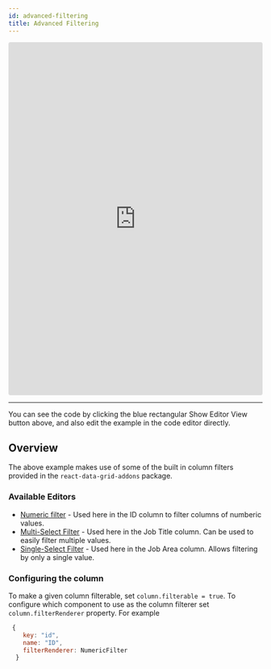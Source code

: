 ```yaml
---
id: advanced-filtering
title: Advanced Filtering
---
```

<iframe src="https://codesandbox.io/embed/qqlxyk43j9?autoresize=1&hidenavigation=1&view=preview" style="width:100%; height:700px; border:0; border-radius: 4px; " sandbox="allow-modals allow-forms allow-popups allow-scripts allow-same-origin"></iframe>

----
You can see the code by clicking the blue rectangular Show Editor View button above, and also edit the example in the code editor directly.

Overview
-----
The above example makes use of some of the built in column filters provided in the `react-data-grid-addons` package.

### Available Editors
* [Numeric filter](https://github.com/adazzle/react-data-grid/blob/master/packages/react-data-grid-addons/src/cells/headerCells/filters/NumericFilter.js) - Used here in the ID column to filter columns of numberic values.
* [Multi-Select Filter](https://github.com/adazzle/react-data-grid/blob/master/packages/react-data-grid-addons/src/cells/headerCells/filters/MultiSelectFilter.js) - Used here in the Job Title column. Can be used to easily filter multiple values.
* [Single-Select Filter](https://github.com/adazzle/react-data-grid/blob/master/packages/react-data-grid-addons/src/cells/headerCells/filters/SingleSelectFilter.js) - Used here in the Job Area column. Allows filtering by only a single value.


### Configuring the column
To make a given column filterable, set ```column.filterable = true```.
To configure which component to use as the column filterer set `column.filterRenderer` property.
For example
```javascript
 {
    key: "id",
    name: "ID",
    filterRenderer: NumericFilter
  }
```
